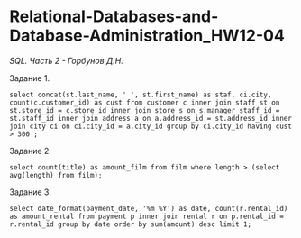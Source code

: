 # Relational-Databases-and-Database-Administration_HW12-04

*SQL. Часть 2 - Горбунов Д.Н.*

Задание 1.

```select concat(st.last_name, ' ', st.first_name) as staf, ci.city, count(c.customer_id) as cust from customer c inner join staff st on st.store_id = c.store_id inner join store s on s.manager_staff_id = st.staff_id inner join address a on a.address_id = st.address_id inner join city ci on ci.city_id = a.city_id group by ci.city_id having cust > 300 ;```

Задание 2.

```select count(title) as amount_film from film where length > (select avg(length) from film);```

Задание 3.

```select date_format(payment_date, '%m %Y') as date, count(r.rental_id) as amount_rental from payment p inner join rental r on p.rental_id = r.rental_id group by date order by sum(amount) desc limit 1;```
